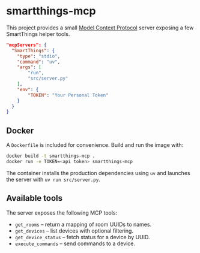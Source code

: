 # smartthings-mcp

This project provides a small [Model Context Protocol](https://github.com/smartthings/mcp) server exposing a few SmartThings helper tools.

```json
"mcpServers": {
  "SmartThings": {
    "type": "stdio",
    "command": "uv",
    "args": [
        "run",
        "src/server.py"
    ],
    "env": {
        "TOKEN": "Your Personal Token"
    }
  }
}
```

## Docker

A `Dockerfile` is included for convenience. Build and run the image with:

```bash
docker build -t smartthings-mcp .
docker run -e TOKEN=<api token> smartthings-mcp
```

The container installs the production dependencies using `uv` and launches the server with `uv run src/server.py`.

## Available tools

The server exposes the following MCP tools:

- `get_rooms` – return a mapping of room UUIDs to names.
- `get_devices` – list devices with optional filtering.
- `get_device_status` – fetch status for a device by UUID.
- `execute_commands` – send commands to a device.
